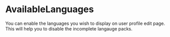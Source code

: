 # AvailableLanguages
You can enable the languages you wish to display on user profile edit page. This will help you to disable the incomplete langauge packs.
